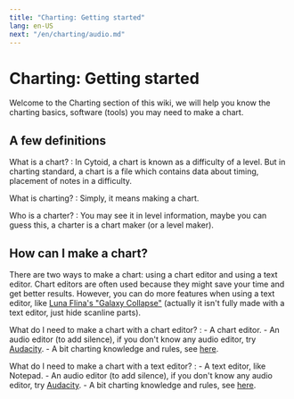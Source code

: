 ```yaml
---
title: "Charting: Getting started"
lang: en-US
next: "/en/charting/audio.md"
---
```


# Charting: Getting started

Welcome to the Charting section of this wiki, we will help you know the charting basics, software (tools) you may need to make a chart.

## A few definitions

What is a chart?
: In Cytoid, a chart is known as a difficulty of a level. But in charting standard, a chart is a file which contains data about timing, placement of notes in a difficulty.

What is charting?
: Simply, it means making a chart.

Who is a charter?
: You may see it in level information, maybe you can guess this, a charter is a chart maker (or a level maker).

## How can I make a chart?

There are two ways to make a chart: using a chart editor and using a text editor. Chart editors are often used because they might save your time and get better results.
However, you can do more features when using a text editor, like [Luna Flina's "Galaxy Collapse"](https://cytoid.io/levels/flina.touhou.collapse) (actually it isn't fully made with a text editor, just hide scanline parts).

What do I need to make a chart with a chart editor?
:    - A chart editor.
     - An audio editor (to add silence), if you don't know any audio editor, try [Audacity](https://www.audacityteam.org).
     - A bit charting knowledge and rules, see [here](./charting-and-you).

What do I need to make a chart with a text editor?
:    - A text editor, like Notepad.
     - An audio editor (to add silence), if you don't know any audio editor, try [Audacity](https://www.audacityteam.org).
     - A bit charting knowledge and rules, see [here](./charting-and-you).

And... the most important thing, you have to know and understand chat formats supported by Cytoid.

That's it! Next, you will learn how to edit an audio file, click "Next"!
